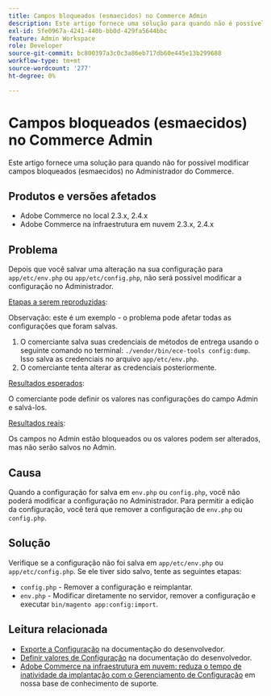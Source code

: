 ```yaml
---
title: Campos bloqueados (esmaecidos) no Commerce Admin
description: Este artigo fornece uma solução para quando não é possível modificar campos no Administrador do Commerce.
exl-id: 5fe0967a-4241-440b-bb0d-429fa5644bbc
feature: Admin Workspace
role: Developer
source-git-commit: bc800397a3c0c3a86eb717db60e445e13b299688
workflow-type: tm+mt
source-wordcount: '277'
ht-degree: 0%

---
```


# Campos bloqueados (esmaecidos) no Commerce Admin

Este artigo fornece uma solução para quando não for possível modificar campos bloqueados (esmaecidos) no Administrador do Commerce.

## Produtos e versões afetados

* Adobe Commerce no local 2.3.x, 2.4.x
* Adobe Commerce na infraestrutura em nuvem 2.3.x, 2.4.x

## Problema

Depois que você salvar uma alteração na sua configuração para `app/etc/env.php` ou `app/etc/config.php`, não será possível modificar a configuração no Administrador.

<u>Etapas a serem reproduzidas</u>:

Observação: este é um exemplo - o problema pode afetar todas as configurações que foram salvas.

1. O comerciante salva suas credenciais de métodos de entrega usando o seguinte comando no terminal: `./vendor/bin/ece-tools config:dump`. Isso salva as credenciais no arquivo `app/etc/env.php`.
1. O comerciante tenta alterar as credenciais posteriormente.

<u>Resultados esperados</u>:

O comerciante pode definir os valores nas configurações do campo Admin e salvá-los.

<u>Resultados reais</u>:

Os campos no Admin estão bloqueados ou os valores podem ser alterados, mas não serão salvos no Admin.

## Causa

Quando a configuração for salva em `env.php` ou `config.php`, você não poderá modificar a configuração no Administrador. Para permitir a edição da configuração, você terá que remover a configuração de `env.php` ou `config.php`.

## Solução

Verifique se a configuração não foi salva em `app/etc/env.php` ou `app/etc/config.php`. Se ele tiver sido salvo, tente as seguintes etapas:

* `config.php` - Remover a configuração e reimplantar.
* `env.php` - Modificar diretamente no servidor, remover a configuração e executar `bin/magento app:config:import`.

## Leitura relacionada

* [Exporte a Configuração](https://devdocs.magento.com/guides/v2.4/config-guide/cli/config-cli-subcommands-config-mgmt-export.html#sensitive-or-system-specific-settings) na documentação do desenvolvedor.
* [Definir valores de Configuração](https://devdocs.magento.com/guides/v2.4/config-guide/cli/config-cli-subcommands-config-mgmt-set.html#config-cli-config-set) na documentação do desenvolvedor.
* [Adobe Commerce na infraestrutura em nuvem: reduza o tempo de inatividade da implantação com o Gerenciamento de Configuração](/help/how-to/general/magento-cloud-reduce-deployment-downtime-with-configuration-management.md) em nossa base de conhecimento de suporte.
